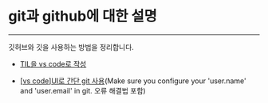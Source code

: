 # git과 github에 대한 설명

---------------
깃허브와 깃을 사용하는 방법을 정리합니다.<br>
+ [TIL을 vs code로 작성](https://doing7.tistory.com/4)<br>

+ [[vs code]UI로 간단 git 사용](https://kim-oriental.tistory.com/31)(Make sure you configure your 'user.name' and 'user.email' in git. 오류 해결법 포함) <br>


